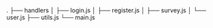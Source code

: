 .
├── handlers
│   ├── login.js
│   ├── register.js
│   ├── survey.js
│   └── user.js
├── utils.js
└── main.js